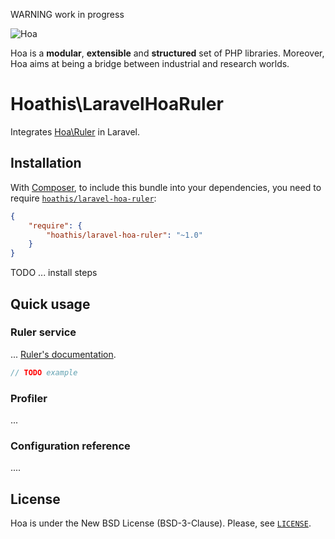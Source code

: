 WARNING work in progress

![Hoa](http://static.hoa-project.net/Image/Hoa_small.png)

Hoa is a **modular**, **extensible** and **structured** set of PHP libraries.
Moreover, Hoa aims at being a bridge between industrial and research worlds.

# Hoathis\LaravelHoaRuler

Integrates [Hoa\Ruler](https://github.com/hoaproject/Ruler) in Laravel.

## Installation

With [Composer](http://getcomposer.org/), to include this bundle into your
dependencies, you need to require
[`hoathis/laravel-hoa-ruler`](https://packagist.org/packages/hoathis/laravel-hoa-ruler):

```json
{
    "require": {
        "hoathis/laravel-hoa-ruler": "~1.0"
    }
}
```

TODO ... install steps

## Quick usage

### Ruler service

... [Ruler's documentation](http://hoa-project.net/Literature/Hack/Ruler.html).

```php
// TODO example
```

### Profiler
...

### Configuration reference
....

## License

Hoa is under the New BSD License (BSD-3-Clause). Please, see
[`LICENSE`](http://hoa-project.net/LICENSE).
